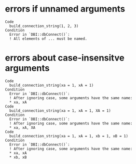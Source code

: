 # errors if unnamed arguments

    Code
      build_connection_string(1, 2, 3)
    Condition
      Error in `DBI::dbConnect()`:
      ! All elements of ... must be named.

# errors about case-insensitve arguments

    Code
      build_connection_string(xa = 1, xA = 1)
    Condition
      Error in `DBI::dbConnect()`:
      ! After ignoring case, some arguments have the same name:
      * xa, xA
    Code
      build_connection_string(xa = 1, xA = 1, XA = 1)
    Condition
      Error in `DBI::dbConnect()`:
      ! After ignoring case, some arguments have the same name:
      * xa, xA, XA
    Code
      build_connection_string(xa = 1, xA = 1, xb = 1, xB = 1)
    Condition
      Error in `DBI::dbConnect()`:
      ! After ignoring case, some arguments have the same name:
      * xa, xA
      * xb, xB

